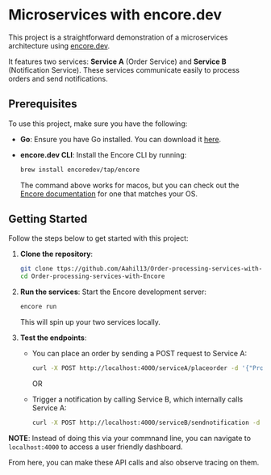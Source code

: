 # Microservices with encore.dev

This project is a straightforward demonstration of a microservices architecture using [encore.dev](https://encore.dev).

It features two services: **Service A** (Order Service) and **Service B** (Notification Service). These services communicate easily to process orders and send notifications.

## Prerequisites

To use this project, make sure you have the following:

- **Go**: Ensure you have Go installed. You can download it [here](https://golang.org/dl/).
- **encore.dev CLI**: Install the Encore CLI by running:

  ```bash
  brew install encoredev/tap/encore
  ```

  The command above works for macos, but you can check out the [Encore documentation](https://encore.dev/docs/install) for one that matches your OS.

## Getting Started

Follow the steps below to get started with this project:

1. **Clone the repository**:

   ```bash
   git clone ttps://github.com/Aahil13/Order-processing-services-with-Encore.git
   cd Order-processing-services-with-Encore
   ```

2. **Run the services**: Start the Encore development server:

   ```bash
   encore run
   ```

   This will spin up your two services locally.

3. **Test the endpoints**:

   - You can place an order by sending a POST request to Service A:

     ```bash
     curl -X POST http://localhost:4000/serviceA/placeorder -d '{"ProductID": "123", "Quantity": 2}'
     ```

        OR

   - Trigger a notification by calling Service B, which internally calls Service A:

     ```bash
     curl -X POST http://localhost:4000/serviceB/sendnotification -d '{"ProductID": "123", "Quantity": 2}'
     ```

**NOTE**: Instead of doing this via your commnand line, you can navigate to `localhost:4000` to access a user friendly dashboard.

From here, you can make these API calls and also observe tracing on them.